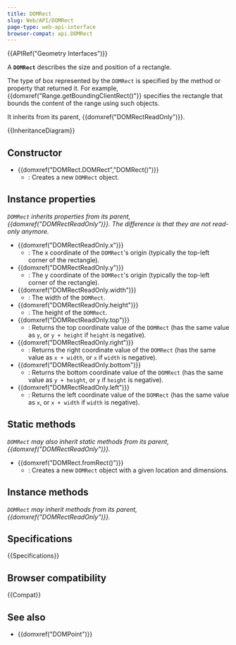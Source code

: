 ```yaml
---
title: DOMRect
slug: Web/API/DOMRect
page-type: web-api-interface
browser-compat: api.DOMRect
---
```


{{APIRef("Geometry Interfaces")}}

A **`DOMRect`** describes the size and position of a rectangle.

The type of box represented by the `DOMRect` is specified by the method or property that returned it. For example, {{domxref("Range.getBoundingClientRect()"}} specifies the rectangle that bounds the content of the range using such objects.

It inherits from its parent, {{domxref("DOMRectReadOnly")}}.

{{InheritanceDiagram}}

## Constructor

- {{domxref("DOMRect.DOMRect","DOMRect()")}}
  - : Creates a new `DOMRect` object.

## Instance properties

_`DOMRect` inherits properties from its parent, {{domxref("DOMRectReadOnly")}}. The difference is that they are not read-only anymore._

- {{domxref("DOMRectReadOnly.x")}}
  - : The x coordinate of the `DOMRect`'s origin (typically the top-left corner of the rectangle).
- {{domxref("DOMRectReadOnly.y")}}
  - : The y coordinate of the `DOMRect`'s origin (typically the top-left corner of the rectangle).
- {{domxref("DOMRectReadOnly.width")}}
  - : The width of the `DOMRect`.
- {{domxref("DOMRectReadOnly.height")}}
  - : The height of the `DOMRect`.
- {{domxref("DOMRectReadOnly.top")}}
  - : Returns the top coordinate value of the `DOMRect` (has the same value as `y`, or `y + height` if `height` is negative).
- {{domxref("DOMRectReadOnly.right")}}
  - : Returns the right coordinate value of the `DOMRect` (has the same value as `x + width`, or `x` if `width` is negative).
- {{domxref("DOMRectReadOnly.bottom")}}
  - : Returns the bottom coordinate value of the `DOMRect` (has the same value as `y + height`, or `y` if `height` is negative).
- {{domxref("DOMRectReadOnly.left")}}
  - : Returns the left coordinate value of the `DOMRect` (has the same value as `x`, or `x + width` if `width` is negative).

## Static methods

_`DOMRect` may also inherit static methods from its parent, {{domxref("DOMRectReadOnly")}}._

- {{domxref("DOMRect.fromRect()")}}
  - : Creates a new `DOMRect` object with a given location and dimensions.

## Instance methods

_`DOMRect` may inherit methods from its parent, {{domxref("DOMRectReadOnly")}}._

## Specifications

{{Specifications}}

## Browser compatibility

{{Compat}}

## See also

- {{domxref("DOMPoint")}}
